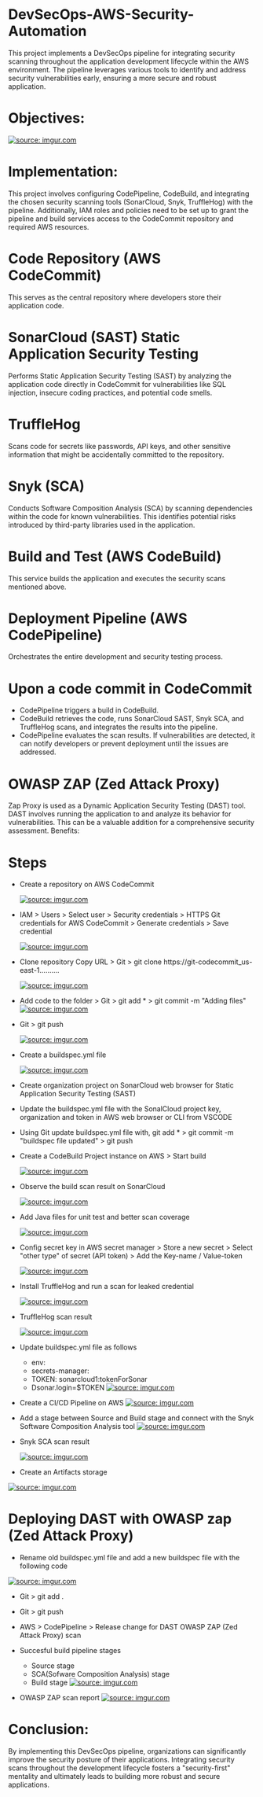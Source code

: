 # DevSecOps-AWS-Security-Automation
This project implements a DevSecOps pipeline for integrating security scanning throughout the application development lifecycle within the AWS environment. The pipeline leverages various tools to identify and address security vulnerabilities early, ensuring a more secure and robust application.
# Objectives:
 <a href="https://imgur.com/9BxctDm"><img src="https://i.imgur.com//9BxctDm.png" title="source: imgur.com" /></a>
# Implementation:
This project involves configuring CodePipeline, CodeBuild, and integrating the chosen security scanning tools (SonarCloud, Snyk, TruffleHog) with the pipeline.  Additionally, IAM roles and policies need to be set up to grant the pipeline and build services access to the CodeCommit repository and required AWS resources.
# Code Repository (AWS CodeCommit) 
This serves as the central repository where developers store their application code.
# SonarCloud (SAST) Static Application Security Testing
Performs Static Application Security Testing (SAST) by analyzing the application code directly in CodeCommit for vulnerabilities like SQL injection, insecure coding practices, and potential code smells.
# TruffleHog
Scans code for secrets like passwords, API keys, and other sensitive information that might be accidentally committed to the repository.
# Snyk (SCA)
Conducts Software Composition Analysis (SCA) by scanning dependencies within the code for known vulnerabilities. This identifies potential risks introduced by third-party libraries used in the application.
# Build and Test (AWS CodeBuild)
This service builds the application and executes the security scans mentioned above.
# Deployment Pipeline (AWS CodePipeline)
Orchestrates the entire development and security testing process.
# Upon a code commit in CodeCommit
- CodePipeline triggers a build in CodeBuild.
- CodeBuild retrieves the code, runs SonarCloud SAST, Snyk SCA, and TruffleHog scans, and integrates the results into the pipeline.
- CodePipeline evaluates the scan results. If vulnerabilities are detected, it can notify developers or prevent deployment until the issues are addressed.
# OWASP ZAP (Zed Attack Proxy) 
Zap Proxy is used as a Dynamic Application Security Testing (DAST) tool. DAST involves running the application to and analyze its behavior for vulnerabilities. This can be a valuable addition for a comprehensive security assessment.
Benefits:
# Steps
- Create a repository on AWS CodeCommit

  <a href="https://imgur.com/khwwKHm"><img src="https://i.imgur.com/khwwKHm.png" title="source: imgur.com" /></a>
 
- IAM > Users > Select user > Security credentials > HTTPS Git credentials for AWS CodeCommit > Generate credentials > Save credential

  <a href="https://imgur.com/smditP1"><img src="https://i.imgur.com/smditP1.png" title="source: imgur.com" /></a>

- Clone repository Copy URL > Git > git clone https://git-codecommit_us-east-1..........

  <a href="https://imgur.com/FwqfVua"><img src="https://i.imgur.com//FwqfVua.png" title="source: imgur.com" /></a>
 
- Add code to the folder > Git > git add * > git commit -m "Adding files"
  <a href="https://imgur.com/4DH99Wb"><img src="https://i.imgur.com/4DH99Wb.png" title="source: imgur.com" /></a>
  
- Git > git push
  
  <a href="https://imgur.com/sohPmMX"><img src="https://i.imgur.com/sohPmMX.png" title="source: imgur.com" /></a>

- Create a buildspec.yml file

  <a href="https://imgur.com/CNSwDZx"><img src="https://i.imgur.com/CNSwDZx.png" title="source: imgur.com" /></a>

- Create organization project on SonarCloud web browser for Static Application Security Testing (SAST)
- Update the buildspec.yml file with the SonalCloud project key, organization and token in AWS web browser or CLI from VSCODE
- Using Git update buildspec.yml file with, git add * > git commit -m "buildspec file updated" > git push
- Create a CodeBuild Project instance on AWS > Start build

  <a href="https://imgur.com/wC7DefZ"><img src="https://i.imgur.com/wC7DefZ.png" title="source: imgur.com" /></a>

- Observe the build scan result on SonarCloud

  <a href="https://imgur.com/WMyXsSp"><img src="https://i.imgur.com/WMyXsSp.png" title="source: imgur.com" /></a>

- Add Java files for unit test and better scan coverage

  <a href="https://imgur.com/Bz5BXjV"><img src="https://i.imgur.com/Bz5BXjV.png" title="source: imgur.com" /></a>

- Config secret key in AWS secret manager > Store a new secret > Select "other type" of secret (API token) > Add the Key-name / Value-token

  <a href="https://imgur.com/VOeOLbg"><img src="https://i.imgur.com/VOeOLbg.png" title="source: imgur.com" /></a>

- Install TruffleHog and run a scan for leaked credential

  <a href="https://imgur.com/mEg6Yj9"><img src="https://i.imgur.com/mEg6Yj9.png" title="source: imgur.com" /></a>
 
- TruffleHog scan result

  <a href="https://imgur.com/jICjIcO"><img src="https://i.imgur.com/jICjIcO.png" title="source: imgur.com" /></a>
  
- Update buildspec.yml file as follows 
    - env:
    - secrets-manager:
    - TOKEN: sonarcloud1:tokenForSonar
    - Dsonar.login=$TOKEN
  <a href="https://imgur.com/5O7fzOj"><img src="https://i.imgur.com/5O7fzOj.png" title="source: imgur.com" /></a>
  
 - Create a CI/CD Pipeline on AWS
  <a href="https://imgur.com/BJiD0x7"><img src="https://i.imgur.com/BJiD0x7.png" title="source: imgur.com" /></a>
   
 - Add a stage between Source and Build stage and connect with the Snyk Software Composition Analysis tool
  <a href="https://imgur.com/Hb4bk8p"><img src="https://i.imgur.com/Hb4bk8p.png" title="source: imgur.com" /></a>
 
 - Snyk SCA scan result

   <a href="https://imgur.com/vGACmuW"><img src="https://i.imgur.com/vGACmuW.png" title="source: imgur.com" /></a>

  - Create an Artifacts storage

   <a href="https://imgur.com/uRh3sUl"><img src="https://i.imgur.com//uRh3sUl.png" title="source: imgur.com" /></a>
  # Deploying DAST with OWASP zap (Zed Attack Proxy)
  
  - Rename old buildspec.yml file and add a new buildspec file with the following code

   <a href="https://imgur.com/s8fsn1U"><img src="https://i.imgur.com/s8fsn1U.png" title="source: imgur.com" /></a>

  - Git > git add .

   - Git > git push

   - AWS > CodePipeline > Release change for DAST OWASP ZAP (Zed Attack Proxy) scan
   - Succesful build pipeline stages
     - Source stage
     - SCA(Sofware Composition Analysis) stage
     - Build stage
      <a href="https://imgur.com/XEHUu9z"><img src="https://i.imgur.com//XEHUu9z.png" title="source: imgur.com" /></a>
   - OWASP ZAP scan report
     <a href="https://imgur.com/HLTJ68z"><img src="https://i.imgur.com/HLTJ68z.png" title="source: imgur.com" /></a>
# Conclusion:

By implementing this DevSecOps pipeline, organizations can significantly improve the security posture of their applications. Integrating security scans throughout the development lifecycle fosters a "security-first" mentality and ultimately leads to building more robust and secure applications.
